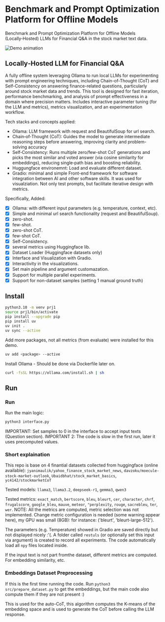 # Benchmark and Prompt Optimization Platform for Offline Models

Benchmark and Prompt Optimization Platform for Offline Models (Locally‑Hosted) LLMs for Financial Q&A in the stock market text data.

![Demo animation](figures/demo.gif)

## Locally‑Hosted LLM for Financial Q&A

A fully offline system leveraging Ollama to run local LLMs for experimenting with prompt engineering techniques, including Chain-of-Thought (CoT) and Self-Consistency on answering finance-related questions, particularly around stock market data and trends. This tool is designed for fast iteration, performance benchmarking, and analysis of prompt effectiveness in a domain where precision matters. Includes interactive parameter tuning (for the LLM and metrics), metrics visualization, and an experimentation workflow.

Tech stacks and concepts applied:

- Ollama: LLM framework with request and BeautifulSoup for url search.
- Chain‑of‑Thought (CoT): Guides the model to generate intermediate reasoning steps before answering, improving clarity and problem-solving accuracy
- Self‑Consistency: Runs multiple zero/few-shot CoT generations and picks the most similar and voted answer (via cosine similarity for embeddings), reducing single‑path bias and boosting reliability.
- Huggungface environemnt: Load and evaluate different dataset.
- Gradio: minimal and simple Front-end framework for software integration between AI and other software skills. It was used for visualziation. Not only test prompts, but facilitate iterative design with metrics.

Specifically, Added:

- [X] Ollama: with different input parameters (e.g. temperature, context, etc).
- [X] Simple and minimal url search functionality (request and BeautifulSoup).
- [X] zero-shot.
- [X] few-shot.
- [X] zero-shot CoT.
- [X] few-shot CoT.
- [X] Self-Consistency.
- [X] several metrics using Huggingface lib.
- [X] Dataset Loader (Huggingface datasets only)
- [X] Interface and Visualization with Gradio.
- [X] Interactivity in the visualizations.
- [X] Set main pipeline and argument customazation.
- [X] Support for multiple parallel experiments.
- [X] Support for non-dataset samples (setting 1 manual ground truth)

## Install

```bash
python3.10 -m venv prj1
source prj1/bin/activate
pip install --upgrade pip
pip install uv
uv init . 
uv sync --active
```

Add more packages, not all metrics (from evaluate) were installed for this demo.

```bash
uv add <package> --active
```

Install Ollama - Should be done via Dockerfile later on.

```bash
curl -fsSL https://ollama.com/install.sh | sh
```

## Run

### Run

Run the main logic:

```bash
python3 interface.py
```

IMPORTANT: Set samples to 0 in the interface to accept input texts (Question section).
IMPORTANT 2: The code is slow in the first run, later it uses precomputed values.

### Short explaination

This repo is base on 4 finantial datasets collected from huggingface (online available): `jyanimaulik/yahoo_finance_stock_market_news`, `davzoku/moecule-stock-market-outlook`, `Ubaidbhat/stock_market_basics`, `yc4142/stockmarketCoT`

Tested models: `llama3`, `llama3.2`, `deepseek-r1`, `gemma3`, `qwen3`

Tested metrics: `exact_match`,  `bertscore`, `bleu`, `bleurt`, `cer`, `character`, `chrf`, `frugalscore`, `google_bleu`, `mauve`, `meteor`, `"perplexity`, `rouge`, `sacrebleu`, `ter`, `wer`. NOTE: All the metrics are computed, metric selection was not implemented. Change metric configuration is needed (some warning appear here), my GPU was small (8GB): for instance: ('bleurt', 'bleurt-large-512').

The parameters (e.g. Temperature) showed in Gradio are saved directly but not displayed nicely :'(. A folder called `restuls` (or optionally set this input via argument) is created to record all experiments. The code automatically load all `npy` files located inside.

If the input text is not part fromthe dataset, different metrics are computed. For embedding similarity, etc.

### Embeddings Dataset Preprocessing

If this is the first time running the code. Run `python3 src/prepare_dataset.py` to get the embeddings, but the main code also compute them if they are not present :)

This is used for the auto-CoT, this algorithm computes the K-means of the embedding space and is used to generate the CoT before calling the LLM response.
